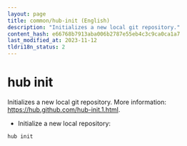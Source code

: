 ```yaml
---
layout: page
title: common/hub-init (English)
description: "Initializes a new local git repository."
content_hash: e66768b7913aba006b2787e55eb4c3c9ca0ca1a7
last_modified_at: 2023-11-12
tldri18n_status: 2
---
```

# hub init

Initializes a new local git repository.
More information: <https://hub.github.com/hub-init.1.html>.

- Initialize a new local repository:

`hub init`
